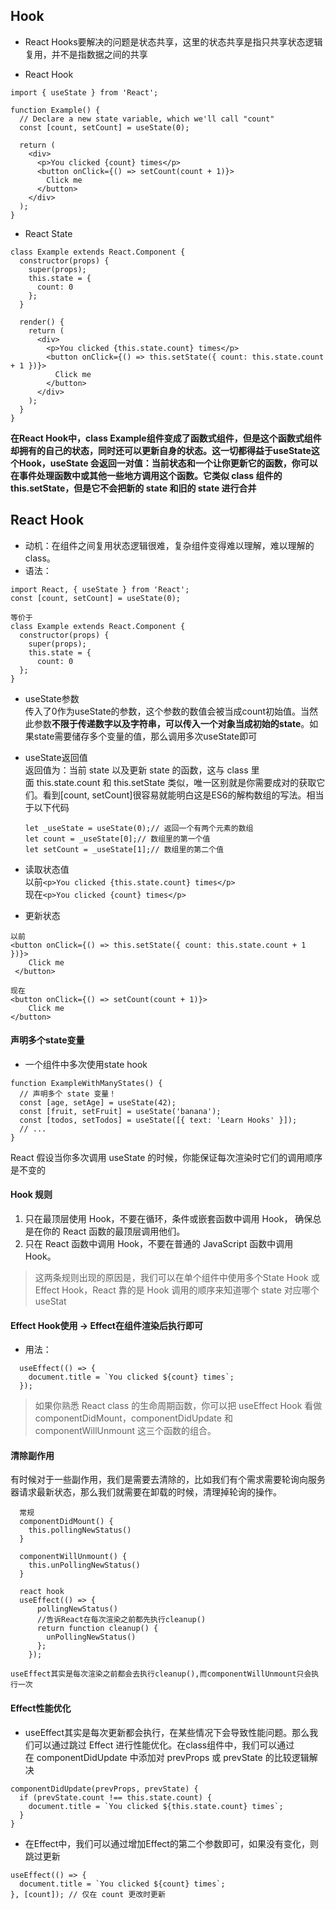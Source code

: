 ## Hook
- React Hooks要解决的问题是状态共享，这里的状态共享是指只共享状态逻辑复用，并不是指数据之间的共享  

- React Hook 
```
import { useState } from 'React';

function Example() {
  // Declare a new state variable, which we'll call "count"
  const [count, setCount] = useState(0);

  return (
    <div>
      <p>You clicked {count} times</p>
      <button onClick={() => setCount(count + 1)}>
        Click me
      </button>
    </div>
  );
}

```
- React State
```
class Example extends React.Component {
  constructor(props) {
    super(props);
    this.state = {
      count: 0
    };
  }

  render() {
    return (
      <div>
        <p>You clicked {this.state.count} times</p>
        <button onClick={() => this.setState({ count: this.state.count + 1 })}>
          Click me
        </button>
      </div>
    );
  }
}

```
**在React Hook中，class Example组件变成了函数式组件，但是这个函数式组件却拥有的自己的状态，同时还可以更新自身的状态。这一切都得益于useState这个Hook，useState 会返回一对值：当前状态和一个让你更新它的函数，你可以在事件处理函数中或其他一些地方调用这个函数。它类似 class 组件的 this.setState，但是它不会把新的 state 和旧的 state 进行合并**


## React Hook
- 动机：在组件之间复用状态逻辑很难，复杂组件变得难以理解，难以理解的 class。  
- 语法：
```
import React, { useState } from 'React';
const [count, setCount] = useState(0);

等价于
class Example extends React.Component {
  constructor(props) {
    super(props);
    this.state = {
      count: 0
  };
}
```
- useState参数  
传入了0作为useState的参数，这个参数的数值会被当成count初始值。当然此参数**不限于传递数字以及字符串，可以传入一个对象当成初始的state**。如果state需要储存多个变量的值，那么调用多次useState即可
- useState返回值  
返回值为：当前 state 以及更新 state 的函数，这与 class 里面 this.state.count 和 this.setState 类似，唯一区别就是你需要成对的获取它们。看到[count, setCount]很容易就能明白这是ES6的解构数组的写法。相当于以下代码
    ```
    let _useState = useState(0);// 返回一个有两个元素的数组
    let count = _useState[0];// 数组里的第一个值
    let setCount = _useState[1];// 数组里的第二个值
    ```
- 读取状态值  
以前`<p>You clicked {this.state.count} times</p>`  
现在`<p>You clicked {count} times</p>`  

- 更新状态
```
以前
<button onClick={() => this.setState({ count: this.state.count + 1 })}>
    Click me
 </button>

现在
<button onClick={() => setCount(count + 1)}>
    Click me
</button>

```

#### 声明多个state变量
- 一个组件中多次使用state hook
```
function ExampleWithManyStates() {
  // 声明多个 state 变量！
  const [age, setAge] = useState(42);
  const [fruit, setFruit] = useState('banana');
  const [todos, setTodos] = useState([{ text: 'Learn Hooks' }]);
  // ...
}
```
React 假设当你多次调用 useState 的时候，你能保证每次渲染时它们的调用顺序是不变的
 
#### Hook 规则
1. 只在最顶层使用 Hook，不要在循环，条件或嵌套函数中调用 Hook， 确保总是在你的 React 函数的最顶层调用他们。
2. 只在 React 函数中调用 Hook，不要在普通的 JavaScript 函数中调用 Hook。
>这两条规则出现的原因是，我们可以在单个组件中使用多个State Hook 或 Effect Hook，React 靠的是 Hook 调用的顺序来知道哪个 state 对应哪个useStat

#### Effect Hook使用 -> Effect在组件渲染后执行即可
- 用法：
```
  useEffect(() => {
    document.title = `You clicked ${count} times`;
  });
```
>如果你熟悉 React class 的生命周期函数，你可以把 useEffect Hook 看做 componentDidMount，componentDidUpdate 和 componentWillUnmount 这三个函数的组合。

#### 清除副作用  
有时候对于一些副作用，我们是需要去清除的，比如我们有个需求需要轮询向服务器请求最新状态，那么我们就需要在卸载的时候，清理掉轮询的操作。
```
  常规
  componentDidMount() {
    this.pollingNewStatus()
  }

  componentWillUnmount() {
    this.unPollingNewStatus()
  }

  react hook
  useEffect(() => {
      pollingNewStatus()
      //告诉React在每次渲染之前都先执行cleanup()
      return function cleanup() {
        unPollingNewStatus()
      };
    });

useEffect其实是每次渲染之前都会去执行cleanup(),而componentWillUnmount只会执行一次
```

#### Effect性能优化
- useEffect其实是每次更新都会执行，在某些情况下会导致性能问题。那么我们可以通过跳过 Effect 进行性能优化。在class组件中，我们可以通过在 componentDidUpdate 中添加对 prevProps 或 prevState 的比较逻辑解决
```
componentDidUpdate(prevProps, prevState) {
  if (prevState.count !== this.state.count) {
    document.title = `You clicked ${this.state.count} times`;
  }
}
```
- 在Effect中，我们可以通过增加Effect的第二个参数即可，如果没有变化，则跳过更新
```
useEffect(() => {
  document.title = `You clicked ${count} times`;
}, [count]); // 仅在 count 更改时更新

```